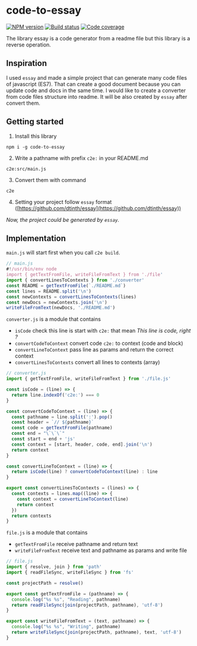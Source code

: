 # code-to-essay

[![NPM version][npm-svg]][npm]
[![Build status][travis-svg]][travis]
[![Code coverage][codecov-svg]][codecov]

[travis]: https://travis-ci.org/zugarzeeker/code-to-essay
[travis-svg]: https://img.shields.io/travis/zugarzeeker/code-to-essay.svg?style=flat
[npm]: https://www.npmjs.com/package/code-to-essay
[npm-svg]: https://img.shields.io/npm/v/code-to-essay.svg?style=flat
[codecov]: https://codecov.io/gh/zugarzeeker/code-to-essay/src/master/README.md
[codecov-svg]: https://img.shields.io/codecov/c/github/zugarzeeker/code-to-essay.svg

The library essay is a code generator from a readme file but this library is a reverse operation.

## Inspiration
I used `essay` and made a simple project that can generate many code files of javascript (ES7). That can create a good document because you can update code and docs in the same time. I would like to create a converter from code files structure into readme. It will be also created by `essay` after convert them.

## Getting started
  1. Install this library

  ```
  npm i -g code-to-essay
  ```

  2. Write a pathname with prefix `c2e:` in your README.md

  ```
  c2e:src/main.js
  ```

  3. Convert them with command
  ```
  c2e
  ```

  4. Setting your project follow `essay` format ([https://github.com/dtinth/essay](https://github.com/dtinth/essay))


*Now, the project could be generated by `essay`.*


## Implementation

`main.js` will start first when you call `c2e build`.

```js
// main.js
#!/usr/bin/env node
import { getTextFromFile, writeFileFromText } from './file'
import { convertLinesToContexts } from './converter'
const README = getTextFromFile(`./README.md`)
const lines = README.split('\n')
const newContexts = convertLinesToContexts(lines)
const newDocs = newContexts.join('\n')
writeFileFromText(newDocs, './README.md')
```

`converter.js` is a module that contains
- `isCode` check this line is start with `c2e:` that mean *This line is code, right ?*
- `convertCodeToContext` convert code `c2e:` to context (code and block)
- `convertLineToContext` pass line as params and return the correct context
- `convertLinesToContexts` convert all lines to contexts (array)

```js
// converter.js
import { getTextFromFile, writeFileFromText } from './file.js'

const isCode = (line) => {
  return line.indexOf('c2e:') === 0
}

const convertCodeToContext = (line) => {
  const pathname = line.split(':').pop()
  const header = `// ${pathname}`
  const code = getTextFromFile(pathname)
  const end = "\`\`\`"
  const start = end + 'js'
  const context = [start, header, code, end].join('\n')
  return context
}

const convertLineToContext = (line) => {
  return isCode(line) ? convertCodeToContext(line) : line
}

export const convertLinesToContexts = (lines) => {
  const contexts = lines.map((line) => {
    const context = convertLineToContext(line)
    return context
  })
  return contexts
}
```

`file.js` is a module that contains
- `getTextFromFile` receive pathname and return text
- `writeFileFromText` receive text and pathname as params and write file

```js
// file.js
import { resolve, join } from 'path'
import { readFileSync, writeFileSync } from 'fs'

const projectPath = resolve()

export const getTextFromFile = (pathname) => {
  console.log("%s %s", "Reading", pathname)
  return readFileSync(join(projectPath, pathname), 'utf-8')
}

export const writeFileFromText = (text, pathname) => {
  console.log("%s %s", "Writing", pathname)
  return writeFileSync(join(projectPath, pathname), text, 'utf-8')
}
```
